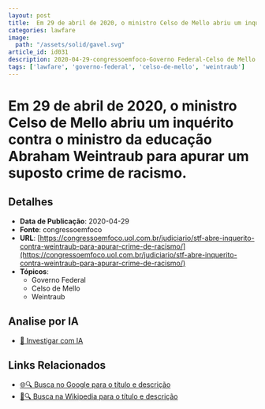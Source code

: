 ```yaml
---
layout: post
title:  Em 29 de abril de 2020, o ministro Celso de Mello abriu um inquérito contra o ministro da educação Abraham Weintraub para apurar um suposto crime de racismo.
categories: lawfare
image: 
  path: "/assets/solid/gavel.svg"
article_id: id031
description: 2020-04-29-congressoemfoco-Governo Federal-Celso de Mello
tags: ['lawfare', 'governo-federal', 'celso-de-mello', 'weintraub']
---
```


# Em 29 de abril de 2020, o ministro Celso de Mello abriu um inquérito contra o ministro da educação Abraham Weintraub para apurar um suposto crime de racismo.

## Detalhes
- **Data de Publicação**: 2020-04-29
- **Fonte**: congressoemfoco
- **URL**: [https://congressoemfoco.uol.com.br/judiciario/stf-abre-inquerito-contra-weintraub-para-apurar-crime-de-racismo/](https://congressoemfoco.uol.com.br/judiciario/stf-abre-inquerito-contra-weintraub-para-apurar-crime-de-racismo/)
- **Tópicos**:
  - Governo Federal
  - Celso de Mello
  - Weintraub

## Analise por IA
- [🤖 Investigar com IA](https://www.perplexity.ai/search?q=%22not%C3%ADcia%20artigo%20Brasil%22%20Em%2029%20de%20abril%20de%202020%2C%20o%20ministro%20Celso%20de%20Mello%20abriu%20um%20inqu%C3%A9rito%20contra%20o%20ministro%20da%20educa%C3%A7%C3%A3o%20Abraham%20Weintraub%20para%20apurar%20um%20suposto%20crime%20de%20racismo.%20congressoemfoco%202020-04-29)

## Links Relacionados
- [🌐🔍 Busca no Google para o título e descrição](https://www.google.com/search?q=%22not%C3%ADcia%20artigo%20Brasil%22%20Em%2029%20de%20abril%20de%202020%2C%20o%20ministro%20Celso%20de%20Mello%20abriu%20um%20inqu%C3%A9rito%20contra%20o%20ministro%20da%20educa%C3%A7%C3%A3o%20Abraham%20Weintraub%20para%20apurar%20um%20suposto%20crime%20de%20racismo.%20congressoemfoco%202020-04-29)
- [📖🔍 Busca na Wikipedia para o título e descrição](https://pt.wikipedia.org/w/index.php?search=%22not%C3%ADcia%20artigo%20Brasil%22%20Em%2029%20de%20abril%20de%202020%2C%20o%20ministro%20Celso%20de%20Mello%20abriu%20um%20inqu%C3%A9rito%20contra%20o%20ministro%20da%20educa%C3%A7%C3%A3o%20Abraham%20Weintraub%20para%20apurar%20um%20suposto%20crime%20de%20racismo.%20congressoemfoco%202020-04-29)

